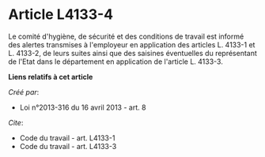 # Article L4133-4

Le comité d'hygiène, de sécurité et des conditions de travail est informé des alertes transmises à l'employeur en application
des articles L. 4133-1 et L. 4133-2, de leurs suites ainsi que des saisines éventuelles du représentant de l'Etat dans le
département en application de l'article L. 4133-3.

**Liens relatifs à cet article**

_Créé par_:

  - Loi n°2013-316 du 16 avril 2013 - art. 8

_Cite_:

  - Code du travail - art. L4133-1
  - Code du travail - art. L4133-3
